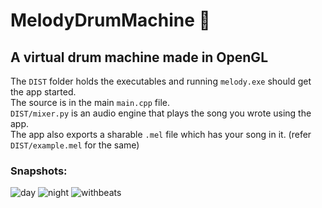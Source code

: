 # MelodyDrumMachine 🎵
A virtual drum machine made in OpenGL 
---

The `DIST` folder holds the executables and running `melody.exe` should get the app started. \
The source is in the main `main.cpp` file. \
`DIST/mixer.py` is an audio engine that plays the song you wrote using the app. \
The app also exports a sharable `.mel` file which has your song in it. (refer `DIST/example.mel` for the same)

### Snapshots:

![day](https://user-images.githubusercontent.com/42043528/90016200-41470f00-dcc7-11ea-95a1-6c0a4a0199a9.JPG)
![night](https://user-images.githubusercontent.com/42043528/90016204-42783c00-dcc7-11ea-96ad-9f81f76950af.JPG)
![withbeats](https://user-images.githubusercontent.com/42043528/90016206-43a96900-dcc7-11ea-8c31-17dd2b299290.JPG)
